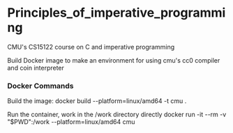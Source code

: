 # Principles_of_imperative_programming
CMU's CS15122 course on C and imperative programming

Build Docker image to make an environment for using cmu's cc0 compiler and coin interpreter

### Docker Commands
Build the image:
    docker build --platform=linux/amd64 -t cmu  .

Run the container, work in the /work directory directly
    docker run -it --rm -v "$PWD":/work --platform=linux/amd64 cmu
